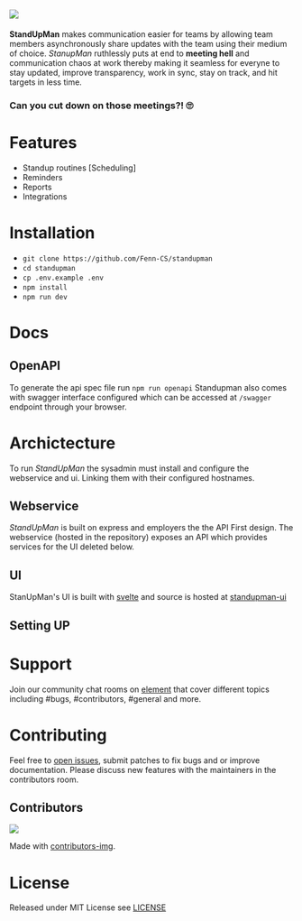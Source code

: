 # <a href="https://standupman.xyz"><picture><img src="logo.svg"></picture></a>


**StandUpMan** makes communication easier for teams by allowing team members asynchronously share updates with the team using their medium of choice. *StanupMan* ruthlessly puts at end to **meeting hell** and communication chaos at work thereby making it seamless for everyne to stay updated, improve transparency, work in sync, stay on track, and hit targets in less time.

### Can you cut down on those meetings?! 🙄


# Features

- Standup routines [Scheduling]
- Reminders
- Reports
- Integrations

# Installation 

- `git clone https://github.com/Fenn-CS/standupman`
- `cd standupman`
- `cp .env.example .env`
- `npm install`
- `npm run dev` 

# Docs

## OpenAPI
To generate the api spec file run `npm run openapi`
Standupman also comes with swagger interface configured which can be accessed at `/swagger` endpoint through your browser.

# Archictecture 

To run *StandUpMan* the sysadmin must install and configure the webservice and ui. Linking them with their configured hostnames.

## Webservice

*StandUpMan* is built on express and employers the the API First design. The webservice (hosted in the repository) exposes an API which provides services for the UI deleted below.

## UI

StanUpMan's UI is built with [svelte](svelte.dev/) and source is hosted at [standupman-ui](https://github.com/standupman/standupman-ui)

## Setting UP

# Support

Join our community chat rooms on [element](https://matrix.to/#/#standupman:matrix.org) that cover different topics including #bugs, #contributors, #general and more.

# Contributing

Feel free to [open issues](https://github.com/standupman/standupman/issues), submit patches to fix bugs and or improve documentation. Please discuss new features with the maintainers in the contributors room.

## Contributors
<a href="https://github.com/standupman/standupman/graphs/contributors">
  <img src="https://contrib.rocks/image?repo=standupman/standupman" />
</a>

Made with [contributors-img](https://contrib.rocks).

# License

Released under MIT License see [LICENSE](LICENSE.md)

